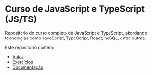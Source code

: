 # Curso de JavaScript e TypeScript (JS/TS)

Repositório do curso completo de JavaScript e TypeScript, abordando tecnologias como JavaScript, TypeScript, React, noSQL, entre outras.

Este repositório contém:
- [Aulas](./aulas)
- [Exercícios](./exercicios)
- [Documentação](./CursoUdemyJs.docx)


